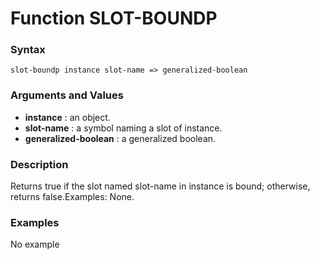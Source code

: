 <!-- Generated on 05/10/2020 by https://github.com/anto2oo/clhs-evolved -->

# Function SLOT-BOUNDP

### Syntax
`slot-boundp instance slot-name => generalized-boolean`  


### Arguments and Values
- **instance** : an object.   
- **slot-name** : a symbol naming a slot of instance.   
- **generalized-boolean** : a generalized boolean.   


### Description
Returns true if the slot named slot-name in instance is bound; otherwise, returns false.Examples: None.



### Examples
No example  
